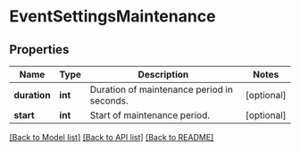 # EventSettingsMaintenance

## Properties
Name | Type | Description | Notes
------------ | ------------- | ------------- | -------------
**duration** | **int** | Duration of maintenance period in seconds. | [optional] 
**start** | **int** | Start of maintenance period. | [optional] 

[[Back to Model list]](../README.md#documentation-for-models) [[Back to API list]](../README.md#documentation-for-api-endpoints) [[Back to README]](../README.md)


